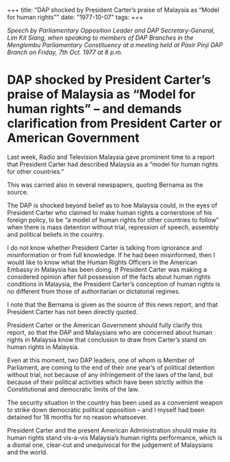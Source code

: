 +++ 
title: "DAP shocked by President Carter’s praise of Malaysia as “Model for human rights”"
date: "1977-10-07"
tags:
+++

_Speech by Parliamentary Opposition Leader and DAP Secretary-General, Lim Kit Siang, when speaking to members of DAP Branches in the Menglembu Parliamentary Constituency at a meeting held at Pasir Pinji DAP Branch on Friday, 7th Oct. 1977 at 8 p.m._

# DAP shocked by President Carter’s praise of Malaysia as “Model for human rights” – and demands clarification from President Carter or American Government

Last week, Radio and Television Malaysia gave prominent time to a report that President Carter had described Malaysia as a “model for human rights for other countries.”

This was carried also in several newspapers, quoting Bernama as the source.</u>

The DAP is shocked beyond belief as to hoe Malaysia could, in the eyes of President Carter who claimed to make human rights a cornerstone of his foreign policy, to be “a model of human rights for other countries to follow” when there is mass detention without trial, repression of speech, assembly and political beliefs in the country.

I do not know whether President Carter is talking from ignorance and misinformation or from full knowledge. If he had been misinformed, then I would like to know what the Human Rights Officers in the American Embassy in Malaysia has been doing. If President Carter was making a considered opinion after full possession of the facts about human rights conditions in Malaysia, the President Carter’s conception of human rights is no different from those of authoritarian or dictatorial regimes.

I note that the Bernama is given as the source of this news report, and that President Carter has not been directly quoted.

President Carter or the American Government should fully clarify this report, so that the DAP and Malaysians who are concerned about human rights in Malaysia know that conclusion to draw from Carter’s stand on human rights in Malaysia.

Even at this moment, two DAP leaders, one of whom is Member of Parliament, are coming to the end of their one year’s of political detention without trial, not because of any infringement of the laws of the land, but because of their political activities which have been strictly within the Constitutional and democratic limits of the law.

The security situation in the country has been used as a convenient weapon to strike down democratic political opposition – and I myself had been detained for 18 months for no reason whatsoever.

President Carter and the present American Administration should make its human rights stand vis-a-vis Malaysia’s human rights performance, which is a dismal one, clear-cut and unequivocal for the judgement of Malaysians and the world.
 
